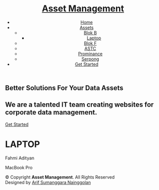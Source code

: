 <!DOCTYPE html>
<html lang="en">

<head>
  <meta charset="utf-8">
  <meta content="width=device-width, initial-scale=1.0" name="viewport">

  <title>Asset Management Prusahaan</title>
  <meta content="" name="description">
  <meta content="" name="keywords">

  <!-- Favicons -->
  <link href="public/img/favicon.png" rel="icon">
  <link href="public/img/apple-touch-icon.png" rel="apple-touch-icon">

  <!-- Google Fonts -->
  <link href="https://fonts.googleapis.com/css?family=Open+Sans:300,300i,400,400i,600,600i,700,700i|Jost:300,300i,400,400i,500,500i,600,600i,700,700i|Poppins:300,300i,400,400i,500,500i,600,600i,700,700i" rel="stylesheet">

  <!-- Vendor CSS Files -->
  <link href="public/vendor/aos/aos.css" rel="stylesheet">
  <link href="public/vendor/bootstrap/css/bootstrap.min.css" rel="stylesheet">
  <link href="public/vendor/bootstrap-icons/bootstrap-icons.css" rel="stylesheet">
  <link href="public/vendor/boxicons/css/boxicons.min.css" rel="stylesheet">
  <link href="public/vendor/glightbox/css/glightbox.min.css" rel="stylesheet">
  <link href="public/vendor/remixicon/remixicon.css" rel="stylesheet">
  <link href="public/vendor/swiper/swiper-bundle.min.css" rel="stylesheet">

  <!-- Template Main CSS File -->
  <link href="public/css/style.css" rel="stylesheet">

</head>

<body>

  <!-- ======= Header ======= -->
  <header id="header" class="fixed-top ">
    <div class="container d-flex align-items-center">
      <h1 class="logo me-auto"><a href="index.html">Asset Management</a></h1>
      <nav id="navbar" class="navbar">
        <ul>
          <li><a class="nav-link scrollto" href="index.html">Home</a></li>
          <li class="dropdown"><a href="#"><span>Assets</span> <i class="bi bi-chevron-down"></i></a>
            <ul>
              <li class="dropdown"><a href="#"><span>Blok B</span> <i class="bi bi-chevron-right"></i></a>
                <ul>
                  <li><a href="asset.html">Laptop</a></li>
                </ul>
              </li>
              <li><a href="#">Blok F</a></li>
              <li><a href="#">ASTC</a></li>
              <li><a href="#">Prominance</a></li>
			  <li><a href="#">Serpong</a></li>
            </ul>
          </li>
          <li><a class="getstarted scrollto" href="#about">Get Started</a></li>
        </ul>
        <i class="bi bi-list mobile-nav-toggle"></i>
      </nav><!-- .navbar -->
    </div>
  </header><!-- End Header -->

  <!-- ======= Hero Section ======= -->
  <section id="hero" class="d-flex align-items-center">
    <div class="container">
      <div class="row">
        <div class="col-lg-6 d-flex flex-column justify-content-center pt-4 pt-lg-0 order-2 order-lg-1" data-aos="fade-up" data-aos-delay="200">
          <h1>Better Solutions For Your Data Assets</h1>
          <h2>We are a talented IT team creating websites for corporate data management.</h2>
          <div class="d-flex justify-content-center justify-content-lg-start">
            <a href="#about" class="btn-get-started scrollto">Get Started</a>
          </div>
        </div>
        <div class="col-lg-6 order-1 order-lg-2 hero-img" data-aos="zoom-in" data-aos-delay="200">
          <img src="#" class="img-fluid animated" alt="">
        </div>
      </div> 
    </div>

  </section><!-- End Hero -->

  <main id="main">
    <body>
        <h1>LAPTOP</h1>
        <p>Fahmi Adityan</p>
        <p>MacBook Pro</p>
    </body>
  </main><!-- End #main -->

  <!-- ======= Footer ======= -->
  <footer id="footer">
    <div class="container footer-bottom clearfix">
      <div class="copyright">
        &copy; Copyright <strong><span>Asset Management</span></strong>. All Rights Reserved
      </div>
      <div class="credits">
        Designed by <a href="#">Arif Sumanggara Nainggolan</a>
      </div>
    </div>
  </footer><!-- End Footer -->

  <div id="preloader"></div>
  <a href="#" class="back-to-top d-flex align-items-center justify-content-center"><i class="bi bi-arrow-up-short"></i></a>

  <!-- Vendor JS Files -->
  <script src="public/vendor/aos/aos.js"></script>
  <script src="public/vendor/bootstrap/js/bootstrap.bundle.min.js"></script>
  <script src="public/vendor/glightbox/js/glightbox.min.js"></script>
  <script src="public/vendor/isotope-layout/isotope.pkgd.min.js"></script>
  <script src="public/vendor/swiper/swiper-bundle.min.js"></script>
  <script src="public/vendor/waypoints/noframework.waypoints.js"></script>
  <script src="public/vendor/php-email-form/validate.js"></script>
   
  <!-- Template Main JS File -->
  <script src="public/js/main.js"></script>

</body>
 
</html>
